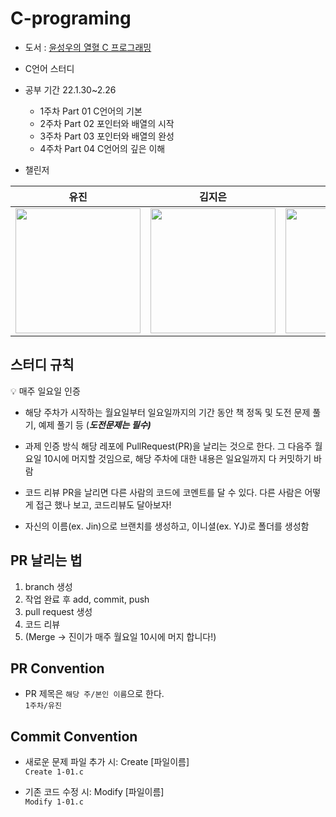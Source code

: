 # C-programing
- 도서 : [윤성우의 열혈 C 프로그래밍](https://search.shopping.naver.com/book/catalog/32466644395?NaPm=ct%3Dldhdtlag%7Cci%3D1ee778a966601be435b5aa0c60557013592860ba%7Ctr%3Dboksl1%7Csn%3D95694%7Chk%3D8db05d210bb25f268da8206d947c86278ddaccd4)

- C언어 스터디
- 공부 기간 22.1.30~2.26 
  - 1주차 Part 01 C언어의 기본
  - 2주차 Part 02 포인터와 배열의 시작
  - 3주차 Part 03 포인터와 배열의 완성
  - 4주차 Part 04 C언어의 깊은 이해

- 챌린저  

|유진|김지은|최수빈|신지은|
|---|---|---|---|
|<img src="https://user-images.githubusercontent.com/94737714/216596956-d74dc20b-c056-40bc-be81-7e1a0f886384.png"  width="200" height="200">|<img src="https://user-images.githubusercontent.com/94737714/216598620-c9c75d88-bdfe-4939-9c1e-f09dfe19045f.png"  width="200" height="200">|<img src="[https://user-images.githubusercontent.com/94737714/216596844-2cc0efb8-4fd1-4cd8-9af8-15b79eded0eb.png](https://user-images.githubusercontent.com/94737714/216598341-22d047ef-3fee-43c8-91ea-779ef689f842.png)"  width="200" height="200">|<img src="https://user-images.githubusercontent.com/94737714/216596844-2cc0efb8-4fd1-4cd8-9af8-15b79eded0eb.png"  width="200" height="200">|




## 스터디 규칙
💡 매주 일요일 인증

- 해당 주차가 시작하는 월요일부터 일요일까지의 기간 동안 책 정독 및 도전 문제 풀기, 예제 풀기 등 (***도전문제는 필수)***
- 과제 인증 방식
해당 레포에 PullRequest(PR)을 날리는 것으로 한다.
그 다음주 월요일 10시에 머지할 것임으로, 해당 주차에 대한 내용은 일요일까지 다 커밋하기 바람
- 코드 리뷰 
PR을 날리면 다른 사람의 코드에 코멘트를 달 수 있다. 
다른 사람은 어떻게 접근 했나 보고, 코드리뷰도 달아보자!
        
- 자신의 이름(ex. Jin)으로 브랜치를 생성하고, 이니셜(ex. YJ)로 폴더를 생성함
  
  
## PR 날리는 법

1. branch 생성
2. 작업 완료 후 add, commit, push
3. pull request 생성
4. 코드 리뷰 
5. (Merge → 진이가 매주 월요일 10시에 머지 합니다!)


## PR Convention
- PR 제목은 `해당 주/본인 이름`으로 한다.  
  `1주차/유진`

## Commit Convention
- 새로운 문제 파일 추가 시: Create [파일이름]  
  `Create 1-01.c`

- 기존 코드 수정 시: Modify [파일이름]  
  `Modify 1-01.c`
